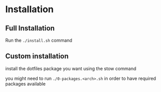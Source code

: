 # Installation

## Full Installation
Run the `./install.sh` command

## Custom installation
install the dotfiles package you want using the stow command

you might need to run `./0-packages.<arch>.sh` in order to have required packages available
